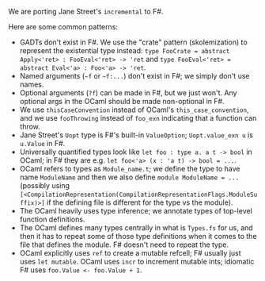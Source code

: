 We are porting Jane Street's `incremental` to F#.

Here are some common patterns:

* GADTs don't exist in F#. We use the "crate" pattern (skolemization) to represent the existential type instead: `type FooCrate = abstract Apply<'ret> : FooEval<'ret> -> 'ret` and `type FooEval<'ret> = abstract Eval<'a> : Foo<'a> -> 'ret`.
* Named arguments (`~f` or `~f:...`) don't exist in F#; we simply don't use names.
* Optional arguments (`?f`) can be made in F#, but we just won't. Any optional args in the OCaml should be made non-optional in F#.
* We use `thisCaseConvention` instead of OCaml's `this_case_convention`, and we use `fooThrowing` instead of `foo_exn` indicating that a function can throw.
* Jane Street's `Uopt` type is F#'s built-in `ValueOption`; `Uopt.value_exn u` is `u.Value` in F#.
* Universally quantified types look like `let foo : type a. a t -> bool` in OCaml; in F# they are e.g. `let foo<'a> (x : 'a t) -> bool = ...`.
* OCaml refers to types as `Module_name.t`; we define the type to have name `ModuleName` and then we also define `module ModuleName = ...` (possibly using `[<CompilationRepresentation(CompilationRepresentationFlags.ModuleSuffix)>]` if the defining file is different for the type vs the module).
* The OCaml heavily uses type inference; we annotate types of top-level function definitions.
* The OCaml defines many types centrally in what is `Types.fs` for us, and then it has to repeat some of those type definitions when it comes to the file that defines the module. F# doesn't need to repeat the type.
* OCaml explicitly uses `ref` to create a mutable refcell; F# usually just uses `let mutable`. OCaml uses `incr` to increment mutable ints; idiomatic F# uses `foo.Value <- foo.Value + 1`.
